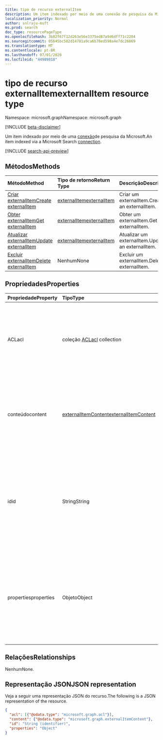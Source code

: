 ```yaml
---
title: tipo de recurso externalItem
description: Um item indexado por meio de uma conexão de pesquisa da Microsoft.
localization_priority: Normal
author: snlraju-msft
ms.prod: search
doc_type: resourcePageType
ms.openlocfilehash: 3b82f67f12d263e56e3375ed87a9d6dff71c2204
ms.sourcegitcommit: 05645bc582d14781a9ca6b78ed598a4e7dc26869
ms.translationtype: MT
ms.contentlocale: pt-BR
ms.lasthandoff: 07/01/2020
ms.locfileid: "44989818"
---
```

# <a name="externalitem-resource-type"></a><span data-ttu-id="d3458-103">tipo de recurso externalItem</span><span class="sxs-lookup"><span data-stu-id="d3458-103">externalItem resource type</span></span>

<span data-ttu-id="d3458-104">Namespace: microsoft.graph</span><span class="sxs-lookup"><span data-stu-id="d3458-104">Namespace: microsoft.graph</span></span>

[!INCLUDE [beta-disclaimer](../../includes/beta-disclaimer.md)]

<span data-ttu-id="d3458-105">Um item indexado por meio de uma [conexão](externalconnection.md)de pesquisa da Microsoft.</span><span class="sxs-lookup"><span data-stu-id="d3458-105">An item indexed via a Microsoft Search [connection](externalconnection.md).</span></span>

[!INCLUDE [search-api-preview](../../includes/search-api-preview-signup.md)]

## <a name="methods"></a><span data-ttu-id="d3458-106">Métodos</span><span class="sxs-lookup"><span data-stu-id="d3458-106">Methods</span></span>

| <span data-ttu-id="d3458-107">Método</span><span class="sxs-lookup"><span data-stu-id="d3458-107">Method</span></span>                                                        | <span data-ttu-id="d3458-108">Tipo de retorno</span><span class="sxs-lookup"><span data-stu-id="d3458-108">Return Type</span></span>                     | <span data-ttu-id="d3458-109">Descrição</span><span class="sxs-lookup"><span data-stu-id="d3458-109">Description</span></span> |
|:--------------------------------------------------------------|:--------------------------------|:--|
| [<span data-ttu-id="d3458-110">Criar externalItem</span><span class="sxs-lookup"><span data-stu-id="d3458-110">Create externalItem</span></span>](../api/externalconnection-put-items.md) | [<span data-ttu-id="d3458-111">externalItem</span><span class="sxs-lookup"><span data-stu-id="d3458-111">externalItem</span></span>](externalitem.md) | <span data-ttu-id="d3458-112">Criar um externalItem.</span><span class="sxs-lookup"><span data-stu-id="d3458-112">Create an externalItem.</span></span> |
| [<span data-ttu-id="d3458-113">Obter externalItem</span><span class="sxs-lookup"><span data-stu-id="d3458-113">Get externalItem</span></span>](../api/externalitem-get.md)                | [<span data-ttu-id="d3458-114">externalItem</span><span class="sxs-lookup"><span data-stu-id="d3458-114">externalItem</span></span>](externalitem.md) | <span data-ttu-id="d3458-115">Obter um externalItem.</span><span class="sxs-lookup"><span data-stu-id="d3458-115">Get an externalItem.</span></span>    |
| [<span data-ttu-id="d3458-116">Atualizar externalItem</span><span class="sxs-lookup"><span data-stu-id="d3458-116">Update externalItem</span></span>](../api/externalitem-update.md)          | [<span data-ttu-id="d3458-117">externalItem</span><span class="sxs-lookup"><span data-stu-id="d3458-117">externalItem</span></span>](externalitem.md) | <span data-ttu-id="d3458-118">Atualizar um externalItem.</span><span class="sxs-lookup"><span data-stu-id="d3458-118">Update an externalItem.</span></span> |
| [<span data-ttu-id="d3458-119">Excluir externalItem</span><span class="sxs-lookup"><span data-stu-id="d3458-119">Delete externalItem</span></span>](../api/externalitem-delete.md)          | <span data-ttu-id="d3458-120">Nenhum</span><span class="sxs-lookup"><span data-stu-id="d3458-120">None</span></span>                            | <span data-ttu-id="d3458-121">Excluir um externalItem.</span><span class="sxs-lookup"><span data-stu-id="d3458-121">Delete an externalItem.</span></span> |

## <a name="properties"></a><span data-ttu-id="d3458-122">Propriedades</span><span class="sxs-lookup"><span data-stu-id="d3458-122">Properties</span></span>

| <span data-ttu-id="d3458-123">Propriedade</span><span class="sxs-lookup"><span data-stu-id="d3458-123">Property</span></span>   | <span data-ttu-id="d3458-124">Tipo</span><span class="sxs-lookup"><span data-stu-id="d3458-124">Type</span></span>                     | <span data-ttu-id="d3458-125">Descrição</span><span class="sxs-lookup"><span data-stu-id="d3458-125">Description</span></span>                          |
|:-----------|:-------------------------|:-------------------------------------|
| <span data-ttu-id="d3458-126">ACL</span><span class="sxs-lookup"><span data-stu-id="d3458-126">acl</span></span>        | <span data-ttu-id="d3458-127">coleção [ACL](acl.md)</span><span class="sxs-lookup"><span data-stu-id="d3458-127">[acl](acl.md) collection</span></span> | <span data-ttu-id="d3458-128">Uma matriz de entradas de controle de acesso.</span><span class="sxs-lookup"><span data-stu-id="d3458-128">An array of access control entries.</span></span> <span data-ttu-id="d3458-129">Cada entrada especifica o acesso concedido a um usuário ou grupo.</span><span class="sxs-lookup"><span data-stu-id="d3458-129">Each entry specifies the access granted to a user or group.</span></span> <span data-ttu-id="d3458-130">Obrigatório.</span><span class="sxs-lookup"><span data-stu-id="d3458-130">Required.</span></span> |
| <span data-ttu-id="d3458-131">conteúdo</span><span class="sxs-lookup"><span data-stu-id="d3458-131">content</span></span>    | [<span data-ttu-id="d3458-132">externalItemContent</span><span class="sxs-lookup"><span data-stu-id="d3458-132">externalItemContent</span></span>](externalitemcontent.md) | <span data-ttu-id="d3458-133">Uma representação de texto sem formatação ou HTML do conteúdo do item.</span><span class="sxs-lookup"><span data-stu-id="d3458-133">A plain-text or HTML representation of the contents of the item.</span></span> <span data-ttu-id="d3458-134">O texto nessa propriedade é indexado de texto completo.</span><span class="sxs-lookup"><span data-stu-id="d3458-134">The text in this property is full-text indexed.</span></span> <span data-ttu-id="d3458-135">Opcional.</span><span class="sxs-lookup"><span data-stu-id="d3458-135">Optional.</span></span> |
| <span data-ttu-id="d3458-136">id</span><span class="sxs-lookup"><span data-stu-id="d3458-136">id</span></span>         | <span data-ttu-id="d3458-137">String</span><span class="sxs-lookup"><span data-stu-id="d3458-137">String</span></span>                   | <span data-ttu-id="d3458-138">ID exclusiva fornecida pelo desenvolvedor do item dentro do [externalConnection](externalconnection.md)que contém o.</span><span class="sxs-lookup"><span data-stu-id="d3458-138">Developer-provided unique ID of the item within the containing [externalConnection](externalconnection.md).</span></span> <span data-ttu-id="d3458-139">Deve ser alfanumérico e um máximo de 128 caracteres.</span><span class="sxs-lookup"><span data-stu-id="d3458-139">Must be alphanumeric and a maximum of 128 characters.</span></span> <span data-ttu-id="d3458-140">Obrigatório.</span><span class="sxs-lookup"><span data-stu-id="d3458-140">Required.</span></span> |
| <span data-ttu-id="d3458-141">properties</span><span class="sxs-lookup"><span data-stu-id="d3458-141">properties</span></span> | <span data-ttu-id="d3458-142">Objeto</span><span class="sxs-lookup"><span data-stu-id="d3458-142">Object</span></span>                   | <span data-ttu-id="d3458-143">Um recipiente de propriedades com as propriedades do item.</span><span class="sxs-lookup"><span data-stu-id="d3458-143">A property bag with the properties of the item.</span></span> <span data-ttu-id="d3458-144">As propriedades devem estar em conformidade com o [esquema](schema.md) definido para o [externalConnection](externalconnection.md).</span><span class="sxs-lookup"><span data-stu-id="d3458-144">The properties MUST conform to the [schema](schema.md) defined for the [externalConnection](externalconnection.md).</span></span> <span data-ttu-id="d3458-145">Obrigatório.</span><span class="sxs-lookup"><span data-stu-id="d3458-145">Required.</span></span> |

## <a name="relationships"></a><span data-ttu-id="d3458-146">Relações</span><span class="sxs-lookup"><span data-stu-id="d3458-146">Relationships</span></span>

<span data-ttu-id="d3458-147">Nenhum</span><span class="sxs-lookup"><span data-stu-id="d3458-147">None.</span></span>

## <a name="json-representation"></a><span data-ttu-id="d3458-148">Representação JSON</span><span class="sxs-lookup"><span data-stu-id="d3458-148">JSON representation</span></span>

<span data-ttu-id="d3458-149">Veja a seguir uma representação JSON do recurso.</span><span class="sxs-lookup"><span data-stu-id="d3458-149">The following is a JSON representation of the resource.</span></span>

<!-- {
  "blockType": "resource",
  "optionalProperties": [

  ],
  "@odata.type": "microsoft.graph.externalItem",
  "baseType": "",
  "keyProperty": "id"
}-->

```json
{
  "acl": [{"@odata.type": "microsoft.graph.acl"}],
  "content": {"@odata.type": "microsoft.graph.externalItemContent"},
  "id": "String (identifier)",
  "properties": "Object"
}
```

<!-- uuid: 16cd6b66-4b1a-43a1-adaf-3a886856ed98
2019-02-04 14:57:30 UTC -->
<!-- {
  "type": "#page.annotation",
  "description": "externalItem resource",
  "keywords": "",
  "section": "documentation",
  "tocPath": "",
  "suppressions": [
    "Error: microsoft.graph.externalItem/properties:\r\n      Referenced type microsoft.graph.object is not defined in the doc set! Potential suggestion: microsoft.graph.directoryObject"
  ]
}-->
